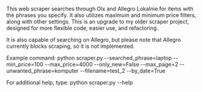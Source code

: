 This web scraper searches through Olx and Allegro Lokalnie for items with the phrases you specify. It also utilizes maximum and minimum price filters, along with other settings. This is an upgrade to my older scraper project, designed for more flexible code, easier use, and refactoring.

It is also capable of searching on Allegro, but please note that Allegro currently blocks scraping, so it is not implemented.

Example command:
python scraper.py --searched_phrase=laptop --min_price=100 --max_price=4000 --only_new=False --max_page=2 --unwanted_phrase=komputer --filename=test_2 --by_date=True

For additional help, type:
python scraper.py --help
